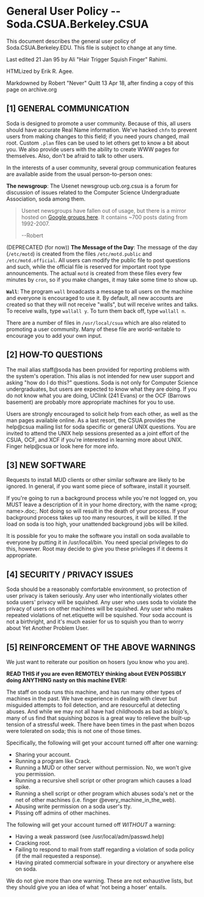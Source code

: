 # General User Policy -- Soda.CSUA.Berkeley.CSUA

This document describes the general user policy of
Soda.CSUA.Berkeley.EDU. This file is subject to change at any time.

Last edited 21 Jan 95 by Ali "Hair Trigger Squish Finger" Rahimi.

HTMLized by Erik R. Agee.

Markdowned by Robert "Never" Quitt 13 Apr 18, after finding a copy of this page
on archive.org

## [1] GENERAL COMMUNICATION

Soda is designed to promote a user community. Because of this, all users
should have accurate Real Name information. We've hacked `chfn` to
prevent users from making changes to this field; if you need yours
changed, mail root. Custom `.plan` files can be used to let others get to
know a bit about you. We also provide users with the ability to create WWW
pages for themselves. Also, don't be afraid to talk to other users.

In the interests of a user community, several group communication features are
available aside from the usual person-to-person ones:

**The newsgroup**: The Usenet newsgroup ucb.org.csua is a forum for discussion
of issues related to the Computer Science Undergraduate Association, soda among
them.

> Usenet newsgroups have fallen out of usage, but there is a mirror hosted on
> [Google groups here][usenet]. It contains ~700 posts dating from 1992-2007.
>
> --Robert

[usenet]: https://groups.google.com/forum/#!forum/ucb.org.csua

(DEPRECATED (for now)) **The Message of the Day**: The message of the day
(`/etc/motd`) is created from the files `/etc/motd.public` and
`/etc/motd.official`. All users can modify the public file to post questions
and such, while the official file is reserved for important root type
announcements. The actual `motd` is created from these files every few minutes
by `cron`, so if you make changes, it may take some time to show up.

**`Wall`**: The program `wall` broadcasts a message to all users on the machine and
everyone is encouraged to use it. By default, all new accounts are created so
that they will not receive "walls", but will receive writes and talks. To
receive walls, type `wallall y`. To turn them back off, type `wallall n`.

There are a number of files in `/usr/local/csua` which are also related to
promoting a user community. Many of these file are world-writable to encourage
you to add your own input.

## [2] HOW-TO QUESTIONS

The mail alias staff@soda has been provided for reporting problems with the
system's operation. This alias is not intended for new user support and asking
"how do I do this?" questions. Soda is not only for Computer Science
undergraduates, but users are expected to know what they are doing. If you do
not know what you are doing, UClink (241 Evans) or the OCF (Barrows basement)
are probably more appropriate machines for you to use.

Users are strongly encouraged to solicit help from each other, as well as the
man pages available online. As a last resort, the CSUA provides the help@csua
mailing list for soda specific or general UNIX questions. You are invited to
attend the UNIX help sessions presented as a joint effort of the CSUA, OCF, and
XCF if you're interested in learning more about UNIX. Finger help@csua or look
here for more info.

## [3] NEW SOFTWARE

Requests to install MUD clients or other similar software are likely to be
ignored. In general, if you want some piece of software, install it yourself.

If you're going to run a background process while you're not logged on, you
MUST leave a description of it in your home directory, with the name <prog;
name>.doc;. Not doing so will result in the death of your process. If your
background process takes up too many resources, it will be killed. If the load
on soda is too high, your unattended background jobs will be killed.

It is possible for you to make the software you install on soda available to
everyone by putting it in /usr/local/bin. You need special privileges to do
this, however. Root may decide to give you these privileges if it deems it
appropriate.

## [4] SECURITY / PRIVACY ISSUES

Soda should be a reasonably comfortable environment, so protection of user
privacy is taken seriously. Any user who intentionally violates other soda
users' privacy will be squished. Any user who uses soda to violate the privacy
of users on other machines will be squished. Any user who makes repeated
violations of net.etiquette will be squished. Your soda account is not a
birthright, and it's much easier for us to squish you than to worry about Yet
Another Problem User.

## [5] REINFORCEMENT OF THE ABOVE WARNINGS

We just want to reiterate our position on hosers (you know who you are).

**READ THIS if you are even REMOTELY thinking about EVEN POSSIBLY doing
ANYTHING nasty on this machine EVER:**

The staff on soda runs this machine, and has run many other types of machines
in the past. We have experience in dealing with clever but misguided attempts
to foil detection, and are resourceful at detecting abuses. And while we may
not all have had childhoods as bad as blojo's, many of us find that squishing
bozos is a great way to relieve the built-up tension of a stressful week. There
have been times in the past when bozos were tolerated on soda; this is not one
of those times.

Specifically, the following will get your account turned off after one warning:

- Sharing your account.
- Running a program like Crack.
- Running a MUD or other server without permission. No, we won't give you
  permission.
- Running a recursive shell script or other program which causes a load spike.
- Running a shell script or other program which abuses soda's net or the net of
  other machines (i.e. finger @every\_machine\_in\_the\_web).
- Abusing write permission on a soda user's tty.
- Pissing off admins of other machines.

The following will get your account turned off *WITHOUT* a warning:

- Having a weak password (see /usr/local/adm/passwd.help)
- Cracking root.
- Failing to respond to mail from staff regarding a violation of soda policy
  (if the mail requested a response).
- Having pirated commercial software in your directory or anywhere else on
  soda.

We do not give more than one warning. These are not exhaustive lists, but they
should give you an idea of what 'not being a hoser' entails.
